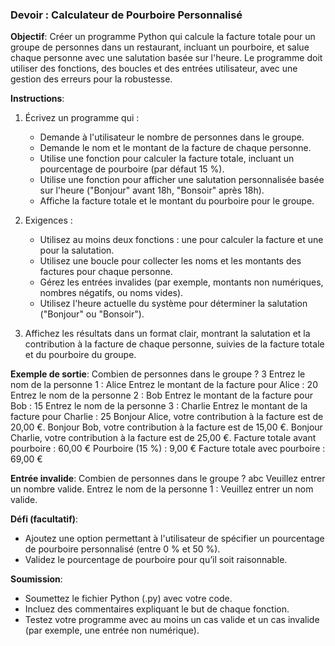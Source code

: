 ### Devoir : Calculateur de Pourboire Personnalisé

**Objectif**: Créer un programme Python qui calcule la facture totale pour un groupe de personnes dans un restaurant, incluant un pourboire, et salue chaque personne avec une salutation basée sur l'heure. Le programme doit utiliser des fonctions, des boucles et des entrées utilisateur, avec une gestion des erreurs pour la robustesse.

**Instructions**:

1.  Écrivez un programme qui :
    *   Demande à l'utilisateur le nombre de personnes dans le groupe.
    *   Demande le nom et le montant de la facture de chaque personne.
    *   Utilise une fonction pour calculer la facture totale, incluant un pourcentage de pourboire (par défaut 15 %).
    *   Utilise une fonction pour afficher une salutation personnalisée basée sur l'heure ("Bonjour" avant 18h, "Bonsoir" après 18h).
    *   Affiche la facture totale et le montant du pourboire pour le groupe.

2.  Exigences :
    *   Utilisez au moins deux fonctions : une pour calculer la facture et une pour la salutation.
    *   Utilisez une boucle pour collecter les noms et les montants des factures pour chaque personne.
    *   Gérez les entrées invalides (par exemple, montants non numériques, nombres négatifs, ou noms vides).
    *   Utilisez l'heure actuelle du système pour déterminer la salutation ("Bonjour" ou "Bonsoir").

3.  Affichez les résultats dans un format clair, montrant la salutation et la contribution à la facture de chaque personne, suivies de la facture totale et du pourboire du groupe.

**Exemple de sortie**:
Combien de personnes dans le groupe ? 3
Entrez le nom de la personne 1 : Alice
Entrez le montant de la facture pour Alice : 20
Entrez le nom de la personne 2 : Bob
Entrez le montant de la facture pour Bob : 15
Entrez le nom de la personne 3 : Charlie
Entrez le montant de la facture pour Charlie : 25
Bonjour Alice, votre contribution à la facture est de 20,00 €.
Bonjour Bob, votre contribution à la facture est de 15,00 €.
Bonjour Charlie, votre contribution à la facture est de 25,00 €.
Facture totale avant pourboire : 60,00 €
Pourboire (15 %) : 9,00 €
Facture totale avec pourboire : 69,00 €

**Entrée invalide**:
Combien de personnes dans le groupe ? abc
Veuillez entrer un nombre valide.
Entrez le nom de la personne 1 :
Veuillez entrer un nom valide.

**Défi (facultatif)**:
- Ajoutez une option permettant à l'utilisateur de spécifier un pourcentage de pourboire personnalisé (entre 0 % et 50 %).
- Validez le pourcentage de pourboire pour qu’il soit raisonnable.

**Soumission**:
- Soumettez le fichier Python (.py) avec votre code.
- Incluez des commentaires expliquant le but de chaque fonction.
- Testez votre programme avec au moins un cas valide et un cas invalide (par exemple, une entrée non numérique).


